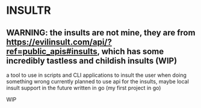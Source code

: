 # INSULTR

## WARNING: the insults are not mine, they are from https://evilinsult.com/api/?ref=public_apis#insults, which has some incredibly tastless and childish insults (WIP)

a tool to use in scripts and CLI applications to insult the user when doing something wrong
currently planned to use api for the insults, maybe local insult support in the future
written in go (my first project in go)

WIP
